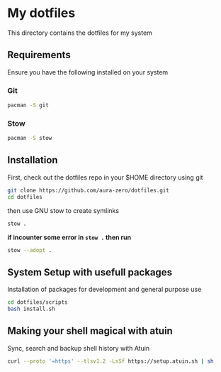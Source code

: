 # My dotfiles

This directory contains the dotfiles for my system
## Requirements

Ensure you have the following installed on your system
### Git

```sh
pacman -S git
```

### Stow

```sh
pacman -S stow
```

## Installation

First, check out the dotfiles repo in your $HOME directory using git

```sh
git clone https://github.com/aura-zero/dotfiles.git
cd dotfiles
```

then use GNU stow to create symlinks

```sh
stow .
```
**if incounter some error in `stow .` then run**
```sh
stow --adopt .
```

## System Setup with usefull packages
Installation of packages for development and general purpose use
```sh
cd dotfiles/scripts
bash install.sh
```
## Making your shell magical with atuin
Sync, search and backup shell history with Atuin
```sh
curl --proto '=https' --tlsv1.2 -LsSf https://setup.atuin.sh | sh
```

